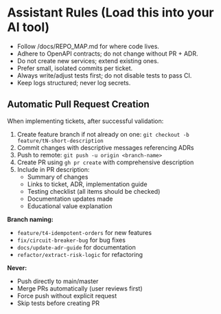# Assistant Rules (Load this into your AI tool)
- Follow /docs/REPO_MAP.md for where code lives.
- Adhere to OpenAPI contracts; do not change without PR + ADR.
- Do not create new services; extend existing ones.
- Prefer small, isolated commits per ticket.
- Always write/adjust tests first; do not disable tests to pass CI.
- Keep logs structured; never log secrets.

## Automatic Pull Request Creation

When implementing tickets, after successful validation:
1. Create feature branch if not already on one: `git checkout -b feature/tN-short-description`
2. Commit changes with descriptive messages referencing ADRs
3. Push to remote: `git push -u origin <branch-name>`
4. Create PR using `gh pr create` with comprehensive description
5. Include in PR description:
   - Summary of changes
   - Links to ticket, ADR, implementation guide
   - Testing checklist (all items should be checked)
   - Documentation updates made
   - Educational value explanation

**Branch naming:**
- `feature/t4-idempotent-orders` for new features
- `fix/circuit-breaker-bug` for bug fixes
- `docs/update-adr-guide` for documentation
- `refactor/extract-risk-logic` for refactoring

**Never:**
- Push directly to main/master
- Merge PRs automatically (user reviews first)
- Force push without explicit request
- Skip tests before creating PR

